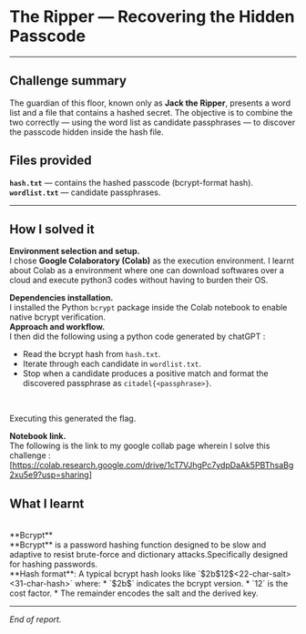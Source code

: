 # The Ripper — Recovering the Hidden Passcode

---

## Challenge summary

The guardian of this floor, known only as **Jack the Ripper**, presents a word list and a file that contains a hashed secret. 
The objective is to combine the two correctly — using the word list as candidate passphrases — to discover the passcode hidden inside the hash file.

## Files provided

**`hash.txt`** — contains the hashed passcode (bcrypt-format hash).
**`wordlist.txt`** — candidate passphrases.

---

## How I solved it

**Environment selection and setup.**
</br>
I chose **Google Colaboratory (Colab)** as the execution environment. I learnt about Colab as a environment where one can download softwares over a cloud and execute python3 codes without having to burden their OS. 
</br>

**Dependencies installation.**
</br>
I installed the Python `bcrypt` package inside the Colab notebook to enable native bcrypt verification.
</br>
**Approach and workflow.**
</br>
I then did the following using a python code generated by chatGPT : 
   * Read the bcrypt hash from `hash.txt`.
   * Iterate through each candidate in `wordlist.txt`.
   * Stop when a candidate produces a positive match and format the discovered passphrase as `citadel{<passphrase>}`.
</br>

 Executing this generated the flag.

**Notebook link.**
</br>
The following is the link to my google collab page wherein I solve this challenge : [https://colab.research.google.com/drive/1cT7VJhgPc7ydpDaAk5PBThsaBg2xu5e9?usp=sharing]


## What I learnt
</br>
**Bcrypt**
</br>
**Bcrypt** is a password hashing function designed to be slow and adaptive to resist brute-force and dictionary attacks.Specifically designed for hashing passwords.
</br>
**Hash format**: A typical bcrypt hash looks like `$2b$12$<22-char-salt><31-char-hash>` where:
  * `$2b$` indicates the bcrypt version.
  * `12` is the cost factor.
  * The remainder encodes the salt and the derived key.




---

*End of report.*
